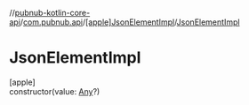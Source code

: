 //[pubnub-kotlin-core-api](../../../index.md)/[com.pubnub.api](../index.md)/[[apple]JsonElementImpl](index.md)/[JsonElementImpl](-json-element-impl.md)

# JsonElementImpl

[apple]\
constructor(value: [Any](https://kotlinlang.org/api/core/kotlin-stdlib/kotlin/-any/index.html)?)
